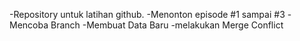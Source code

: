 -Repository untuk latihan github.
-Menonton episode #1 sampai #3
-Mencoba Branch
-Membuat Data Baru
-melakukan Merge Conflict
